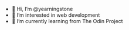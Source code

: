 - 👋 Hi, I’m @yearningstone
- 👀 I’m interested in web development
- 🌱 I’m currently learning from The Odin Project

<!---
yearningstone/yearningstone is a ✨ special ✨ repository because its `README.md` (this file) appears on your GitHub profile.
You can click the Preview link to take a look at your changes.
--->
